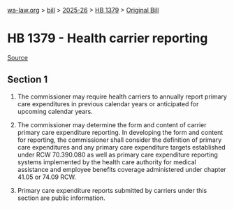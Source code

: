 [wa-law.org](/) > [bill](/bill/) > [2025-26](/bill/2025-26/) > [HB 1379](/bill/2025-26/hb/1379/) > [Original Bill](/bill/2025-26/hb/1379/1/)

# HB 1379 - Health carrier reporting

[Source](http://lawfilesext.leg.wa.gov/biennium/2025-26/Pdf/Bills/House%20Bills/1379.pdf)

## Section 1
1. The commissioner may require health carriers to annually report primary care expenditures in  previous calendar years or anticipated for  upcoming calendar years.

2. The commissioner may determine the form and content of carrier primary care expenditure reporting. In developing the form and content for reporting, the commissioner shall consider the definition of primary care expenditures and any primary care expenditure targets established under RCW 70.390.080 as well as primary care expenditure reporting systems implemented by the health care authority for medical assistance and employee benefits coverage administered under chapter 41.05 or 74.09 RCW.

3. Primary care expenditure reports submitted by carriers under this section are public information.
